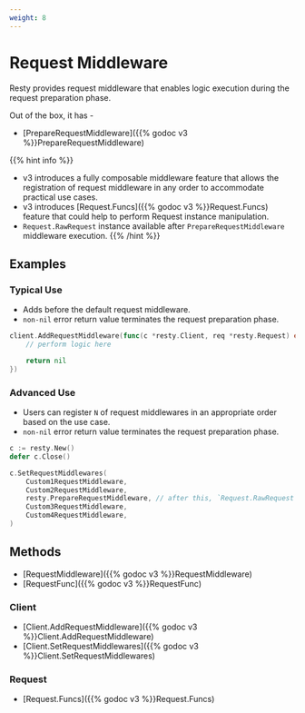 ```yaml
---
weight: 8
---
```


# Request Middleware

Resty provides request middleware that enables logic execution during the request preparation phase.

Out of the box, it has -

* [PrepareRequestMiddleware]({{% godoc v3 %}}PrepareRequestMiddleware)

{{% hint info %}}
* v3 introduces a fully composable middleware feature that allows the registration of request middleware in any order to accommodate practical use cases.
* v3 introduces [Request.Funcs]({{% godoc v3 %}}Request.Funcs) feature that could help to perform Request instance manipulation.
* `Request.RawRequest` instance available after `PrepareRequestMiddleware` middleware execution.
{{% /hint %}}

## Examples

### Typical Use

* Adds before the default request middleware.
* `non-nil` error return value terminates the request preparation phase.

```go
client.AddRequestMiddleware(func(c *resty.Client, req *resty.Request) error {
    // perform logic here

    return nil
})
```

### Advanced Use

* Users can register `N` of request middlewares in an appropriate order based on the use case.
* `non-nil` error return value terminates the request preparation phase.

```go
c := resty.New()
defer c.Close()

c.SetRequestMiddlewares(
    Custom1RequestMiddleware,
    Custom2RequestMiddleware,
    resty.PrepareRequestMiddleware, // after this, `Request.RawRequest` instance is available
    Custom3RequestMiddleware,
    Custom4RequestMiddleware,
)
```


## Methods

* [RequestMiddleware]({{% godoc v3 %}}RequestMiddleware)
* [RequestFunc]({{% godoc v3 %}}RequestFunc)

### Client

* [Client.AddRequestMiddleware]({{% godoc v3 %}}Client.AddRequestMiddleware)
* [Client.SetRequestMiddlewares]({{% godoc v3 %}}Client.SetRequestMiddlewares)

### Request

* [Request.Funcs]({{% godoc v3 %}}Request.Funcs)